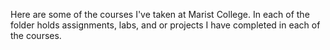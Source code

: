 Here are some of the courses I've taken at Marist College. In each of the folder holds assignments, labs, and or projects I have completed in each of the courses.
